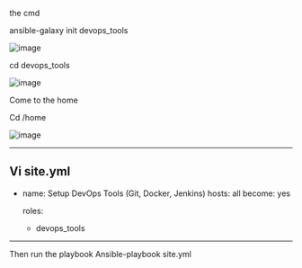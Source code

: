 the cmd

ansible-galaxy init devops_tools

![image](https://github.com/user-attachments/assets/073a141e-719c-4c12-b425-b3313482f33d)

cd devops_tools

![image](https://github.com/user-attachments/assets/ba10744b-2044-4c34-a5fc-9a4b256ffce2)

Come to the home

Cd /home 

![image](https://github.com/user-attachments/assets/9da2cf4f-cebd-4ea5-b4ce-400fb64bbbe7)

----------------------------------------------------
Vi site.yml
---
- name: Setup DevOps Tools (Git, Docker, Jenkins)
  hosts: all
  become: yes

  roles:
    - devops_tools
---------------------------
Then run the playbook
Ansible-playbook site.yml
